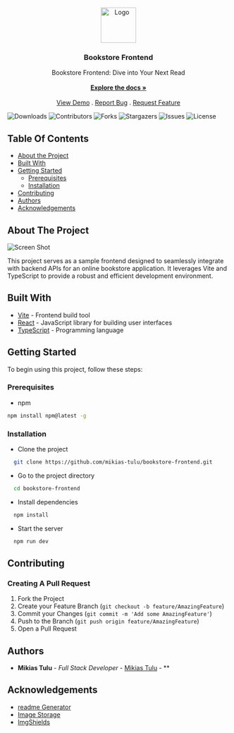 <br/>
<p align="center">
  <a href="https://github.com/mikias-tulu/bookstore-frontend">
    <img src="https://i.pinimg.com/originals/3c/7a/f3/3c7af3c03a1fc34f679d6cb8d1af703a.png" alt="Logo" width="80" height="80">
  </a>

  <h3 align="center">Bookstore Frontend</h3>

  <p align="center">
    Bookstore Frontend: Dive into Your Next Read
    <br/>
    <br/>
    <a href="https://github.com/mikias-tulu/bookstore-frontend"><strong>Explore the docs »</strong></a>
    <br/>
    <br/>
    <a href="https://github.com/mikias-tulu/bookstore-frontend">View Demo</a>
    .
    <a href="https://github.com/mikias-tulu/bookstore-frontend/issues">Report Bug</a>
    .
    <a href="https://github.com/mikias-tulu/bookstore-frontend/issues">Request Feature</a>
  </p>
</p>

![Downloads](https://img.shields.io/github/downloads/mikias-tulu/bookstore-frontend/total) ![Contributors](https://img.shields.io/github/contributors/mikias-tulu/bookstore-frontend?color=dark-green) ![Forks](https://img.shields.io/github/forks/mikias-tulu/bookstore-frontend?style=social) ![Stargazers](https://img.shields.io/github/stars/mikias-tulu/bookstore-frontend?style=social) ![Issues](https://img.shields.io/github/issues/mikias-tulu/bookstore-frontend) ![License](https://img.shields.io/github/license/mikias-tulu/bookstore-frontend) 

## Table Of Contents

* [About the Project](#about-the-project)
* [Built With](#built-with)
* [Getting Started](#getting-started)
  * [Prerequisites](#prerequisites)
  * [Installation](#installation)
* [Contributing](#contributing)
* [Authors](#authors)
* [Acknowledgements](#acknowledgements)

## About The Project

![Screen Shot](https://i.ibb.co/JC1xkh6/image.png)

This project serves as a sample frontend designed to seamlessly integrate with backend APIs for an online bookstore application. It leverages Vite and TypeScript to provide a robust and efficient development environment.

## Built With


- [Vite](https://vitejs.dev/) - Frontend build tool
- [React](https://reactjs.org/) - JavaScript library for building user interfaces
- [TypeScript](https://www.typescriptlang.org/) - Programming language


## Getting Started

To begin using this project, follow these steps:

### Prerequisites


* npm

```sh
npm install npm@latest -g
```

### Installation


* Clone the project

```bash
  git clone https://github.com/mikias-tulu/bookstore-frontend.git

```

* Go to the project directory

```bash
  cd bookstore-frontend
```

* Install dependencies

```bash
  npm install
```

* Start the server

```bash
  npm run dev
```



## Contributing



### Creating A Pull Request

1. Fork the Project
2. Create your Feature Branch (`git checkout -b feature/AmazingFeature`)
3. Commit your Changes (`git commit -m 'Add some AmazingFeature'`)
4. Push to the Branch (`git push origin feature/AmazingFeature`)
5. Open a Pull Request

## Authors

* **Mikias Tulu** - *Full Stack Developer* - [Mikias Tulu](https://github.com/mikias-tulu) - **

## Acknowledgements

* [readme Generator](https://readme.shaankhan.dev/)
* [Image Storage](https://imgbb.com/)
* [ImgShields](https://shields.io/)
